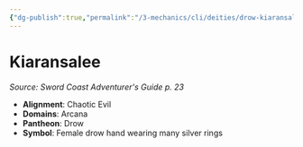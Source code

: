 ```yaml
---
{"dg-publish":true,"permalink":"/3-mechanics/cli/deities/drow-kiaransalee-scag/","tags":["ttrpg-cli/compendium/src/5e/scag","ttrpg-cli/deity/drow","ttrpg-cli/domain/arcana"],"noteIcon":""}
---
```


# Kiaransalee
*Source: Sword Coast Adventurer's Guide p. 23* 

- **Alignment**: Chaotic Evil
- **Domains**: Arcana
- **Pantheon**: Drow
- **Symbol**: Female drow hand wearing many silver rings